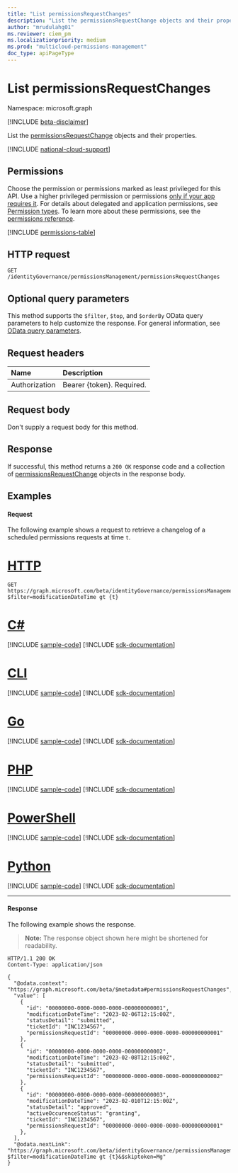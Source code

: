 ```yaml
---
title: "List permissionsRequestChanges"
description: "List the permissionsRequestChange objects and their properties."
author: "mrudulahg01"
ms.reviewer: ciem_pm
ms.localizationpriority: medium
ms.prod: "multicloud-permissions-management"
doc_type: apiPageType
---
```


# List permissionsRequestChanges
Namespace: microsoft.graph

[!INCLUDE [beta-disclaimer](../../includes/beta-disclaimer.md)]

List the [permissionsRequestChange](../resources/permissionsrequestchange.md) objects and their properties.

[!INCLUDE [national-cloud-support](../../includes/global-only.md)]

## Permissions
Choose the permission or permissions marked as least privileged for this API. Use a higher privileged permission or permissions [only if your app requires it](/graph/permissions-overview#best-practices-for-using-microsoft-graph-permissions). For details about delegated and application permissions, see [Permission types](/graph/permissions-overview#permission-types). To learn more about these permissions, see the [permissions reference](/graph/permissions-reference).

<!-- { "blockType": "permissions", "name": "permissionsmanagement_list_permissionsrequestchanges" } -->
[!INCLUDE [permissions-table](../includes/permissions/permissionsmanagement-list-permissionsrequestchanges-permissions.md)]

<!--
[!INCLUDE [epm-rbac-servicenow-apis-read](../includes/rbac-for-apis/epm-rbac-servicenow-apis-read.md)]
-->

## HTTP request

<!-- {
  "blockType": "ignored"
}
-->
``` http
GET /identityGovernance/permissionsManagement/permissionsRequestChanges
```

## Optional query parameters
This method supports the `$filter`, `$top`, and `$orderBy` OData query parameters to help customize the response. For general information, see [OData query parameters](/graph/query-parameters).

## Request headers
|Name|Description|
|:---|:---|
|Authorization|Bearer {token}. Required.|

## Request body
Don't supply a request body for this method.

## Response

If successful, this method returns a `200 OK` response code and a collection of [permissionsRequestChange](../resources/permissionsrequestchange.md) objects in the response body.

## Examples

#### Request
The following example shows a request to retrieve a changelog of a scheduled permissions requests at time `t`.
# [HTTP](#tab/http)
<!-- {
  "blockType": "request",
  "name": "list_permissionsrequestchange"
}
-->
``` http
GET https://graph.microsoft.com/beta/identityGovernance/permissionsManagement/permissionsRequestChanges?$filter=modificationDateTime gt {t}
```

# [C#](#tab/csharp)
[!INCLUDE [sample-code](../includes/snippets/csharp/list-permissionsrequestchange-csharp-snippets.md)]
[!INCLUDE [sdk-documentation](../includes/snippets/snippets-sdk-documentation-link.md)]

# [CLI](#tab/cli)
[!INCLUDE [sample-code](../includes/snippets/cli/list-permissionsrequestchange-cli-snippets.md)]
[!INCLUDE [sdk-documentation](../includes/snippets/snippets-sdk-documentation-link.md)]

# [Go](#tab/go)
[!INCLUDE [sample-code](../includes/snippets/go/list-permissionsrequestchange-go-snippets.md)]
[!INCLUDE [sdk-documentation](../includes/snippets/snippets-sdk-documentation-link.md)]

# [PHP](#tab/php)
[!INCLUDE [sample-code](../includes/snippets/php/list-permissionsrequestchange-php-snippets.md)]
[!INCLUDE [sdk-documentation](../includes/snippets/snippets-sdk-documentation-link.md)]

# [PowerShell](#tab/powershell)
[!INCLUDE [sample-code](../includes/snippets/powershell/list-permissionsrequestchange-powershell-snippets.md)]
[!INCLUDE [sdk-documentation](../includes/snippets/snippets-sdk-documentation-link.md)]

# [Python](#tab/python)
[!INCLUDE [sample-code](../includes/snippets/python/list-permissionsrequestchange-python-snippets.md)]
[!INCLUDE [sdk-documentation](../includes/snippets/snippets-sdk-documentation-link.md)]

---

#### Response
The following example shows the response.
>**Note:** The response object shown here might be shortened for readability.
<!-- {
  "blockType": "response",
  "truncated": true,
  "@odata.type": "Collection(microsoft.graph.permissionsRequestChange)"
}
-->
``` http
HTTP/1.1 200 OK
Content-Type: application/json

{
  "@odata.context": "https://graph.microsoft.com/beta/$metadata#permissionsRequestChanges",
  "value": [
    {
      "id": "00000000-0000-0000-0000-000000000001",
      "modificationDateTime": "2023-02-06T12:15:00Z",
      "statusDetail": "submitted",
      "ticketId": "INC1234567",
      "permissionsRequestId": "00000000-0000-0000-0000-000000000001"
    },
    {
      "id": "00000000-0000-0000-0000-000000000002",
      "modificationDateTime": "2023-02-08T12:15:00Z",
      "statusDetail": "submitted",
      "ticketId": "INC1234567",
      "permissionsRequestId": "00000000-0000-0000-0000-000000000002"
    },
    {
      "id": "00000000-0000-0000-0000-000000000003",
      "modificationDateTime": "2023-02-010T12:15:00Z",
      "statusDetail": "approved",
      "activeOccurenceStatus": "granting",
      "ticketId": "INC1234567",
      "permissionsRequestId": "00000000-0000-0000-0000-000000000001"
    },
  ],
  "@odata.nextLink": "https://graph.microsoft.com/beta/identityGovernance/permissionsManagement/permissionsRequestChanges?$filter=modificationDateTime gt {t}&$skiptoken=Mg"
}
```

